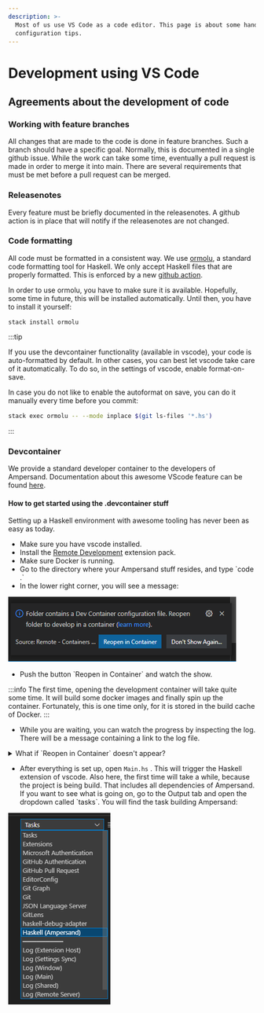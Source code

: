 ```yaml
---
description: >-
  Most of us use VS Code as a code editor. This page is about some handy
  configuration tips.
---
```


# Development using VS Code

## Agreements about the development of code

### Working with feature branches

All changes that are made to the code is done in feature branches. Such a branch should have a specific goal. Normally, this is documented in a single github issue. While the work can take some time, eventually a pull request is made in order to merge it into main. There are several requirements that must be met before a pull request can be merged. &#x20;

### Releasenotes

Every feature must be briefly documented in the releasenotes. A github action is in place that will notify if the releasenotes are not changed.&#x20;

### Code formatting

All code must be formatted in a consistent way. We use [ormolu](https://hackage.haskell.org/package/ormolu), a standard code formatting tool for Haskell. We only accept Haskell files that are properly formatted. This is enforced by a new [github action](https://github.com/mrkkrp/ormolu-action#ormolu-action).&#x20;

In order to use ormolu, you have to make sure it is available. Hopefully, some time in future, this will be installed automatically. Until then, you have to install it yourself:

```
stack install ormolu
```

:::tip 

If you use the devcontainer functionality (available in vscode), your code is auto-formatted by default. In other cases, you can best let vscode take care of it automatically. To do so, in the settings of vscode, enable format-on-save.

In case you do not like to enable the autoformat on save, you can do it manually every time before you commit:

```bash
stack exec ormolu -- --mode inplace $(git ls-files '*.hs')
```
:::

### Devcontainer

We provide a standard developer container to the developers of Ampersand. Documentation about this awesome VScode feature can be found [here](https://code.visualstudio.com/docs/remote/containers).

#### How to get started using the .devcontainer stuff

Setting up a Haskell environment with awesome tooling has never been as easy as today.

* Make sure you have vscode installed.
* Install the [Remote Development](https://marketplace.visualstudio.com/items?itemName=ms-vscode-remote.vscode-remote-extensionpack) extension pack.
* Make sure Docker is running.
* Go to the directory where your Ampersand stuff resides, and type \`code .\`
* In the lower right corner, you will see a message:

![](<../assets/reopen-in-container.png>)

* Push the button \`Reopen in Container\` and watch the show.

:::info
The first time, opening the development container will take quite some time. It will build some docker images and finally spin up the container. Fortunately, this is one time only, for it is stored in the build cache of Docker.
:::

* While you are waiting, you can watch the progress by inspecting the log. There will be a message containing a link to the log file.

<details>

<summary>What if `Reopen in Container` doesn't appear?</summary>

This behavior can happen when you clicked 'Don't Show Again...' in the past.&#x20;

In this case, you can click on the status bar at the place where the 'remote container' plugin shows the machine you are currently using:

![](<../assets/image (1).png>)

&#x20;After you clicked, choose the menu-item \`Reopen in container\`

</details>

* After everything is set up, open `Main.hs` . This will trigger the Haskell extension of vscode. Also here, the first time will take a while, because the project is being build. That includes all dependencies of Ampersand. If you want to see what is going on, go to the Output tab and open the dropdown called \`tasks\`. You will find the task building Ampersand:

![](../assets/image.png)


